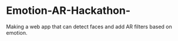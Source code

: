 # Emotion-AR-Hackathon-
Making a web app that can detect faces and add AR filters based on emotion.
